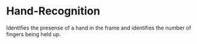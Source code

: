 # Hand-Recognition

Identifies the presense of a hand in the frame and identifies the number of fingers being held up.
